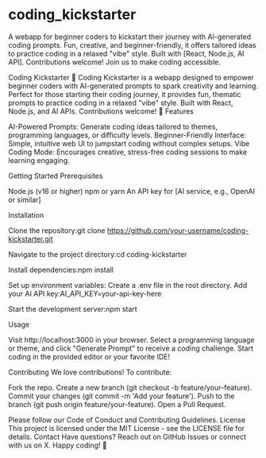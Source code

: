 # coding_kickstarter
A webapp for beginner coders to kickstart their journey with AI-generated coding prompts. Fun, creative, and beginner-friendly, it offers tailored ideas to practice coding in a relaxed "vibe" style. Built with [React, Node.js, AI API]. Contributions welcome! Join us to make coding accessible.

Coding Kickstarter
🚀 Coding Kickstarter is a webapp designed to empower beginner coders with AI-generated prompts to spark creativity and learning. Perfect for those starting their coding journey, it provides fun, thematic prompts to practice coding in a relaxed "vibe" style. Built with React, Node.js, and AI APIs. Contributions welcome! 🌟
Features

AI-Powered Prompts: Generate coding ideas tailored to themes, programming languages, or difficulty levels.
Beginner-Friendly Interface: Simple, intuitive web UI to jumpstart coding without complex setups.
Vibe Coding Mode: Encourages creative, stress-free coding sessions to make learning engaging.

Getting Started
Prerequisites

Node.js (v16 or higher)
npm or yarn
An API key for [AI service, e.g., OpenAI or similar]

Installation

Clone the repository:git clone https://github.com/your-username/coding-kickstarter.git


Navigate to the project directory:cd coding-kickstarter


Install dependencies:npm install


Set up environment variables:
Create a .env file in the root directory.
Add your AI API key:AI_API_KEY=your-api-key-here




Start the development server:npm start



Usage

Visit http://localhost:3000 in your browser.
Select a programming language or theme, and click "Generate Prompt" to receive a coding challenge.
Start coding in the provided editor or your favorite IDE!

Contributing
We love contributions! To contribute:

Fork the repo.
Create a new branch (git checkout -b feature/your-feature).
Commit your changes (git commit -m 'Add your feature').
Push to the branch (git push origin feature/your-feature).
Open a Pull Request.

Please follow our Code of Conduct and Contributing Guidelines.
License
This project is licensed under the MIT License - see the LICENSE file for details.
Contact
Have questions? Reach out on GitHub Issues or connect with us on X.
Happy coding! 🎉

